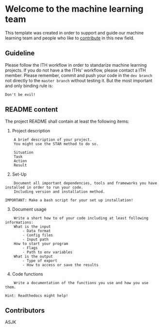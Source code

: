 # Welcome to the machine learning team

This template was created in order to support and guide our machine learning team and people who like to [contribute](#contribute) in this new field. 


## <a name= "guidelines"> Guideline </a>

Please follow the ITH workflow in order to standarize machine learning projects. If you do not have a the ITHs' workflow, please contact a ITH member. Please remember, commit and push your code in the `dev branch` not directly to the `master branch` without testing it. But the most important and only binding rule is:

`Don't be evil!`


## <a name= "steps"> README content </a>

The project README shall contain at least the following items:


1.  Project description

```
    A brief description of your project. 
    You might use the STAR method to do so.

    Situation
    Task
    Action
    Result
```

2.  Set-Up

```
    Document all important dependencies, tools and frameworks you have installed in order to run your code. 
    Including version and installation method. 
```

   `IMPORTANT: Make a bash script for your set up installation!`
    
3.  Document usage

  
```
    Write a short how to of your code including at least following informations:
    What is the input 
        - Data format
        - Config files
        - Input path
    How to start your program
        - Flags
        - Path to env variables
    What is the output
        - Type of export
        - How to access or save the results
```
    
4. Code functions

```
    Write a documentation of the functions you use and how you use them.
```
   `Hint: Readthedocs might help!`

## <a name= "contribute"> Contributors </a>
ASJK
